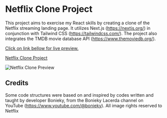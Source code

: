 # Netflix Clone Project

This project aims to exercise my React skills by creating a clone of the Netflix streaming landing page. It utilizes Next.js (https://nextjs.org/) in conjunction with Tailwind CSS (https://tailwindcss.com/). The project also integrates the TMDB movie database API (https://www.themoviedb.org/).

[Click on link bellow for live preview.](https://thiago-cloneflixproject.netlify.app/)

<a href="https://thiago-cloneflixproject.netlify.app/" target="_blank">Netflix Clone Project</a>

![Netflix Clone Preview](https://github.com/thiago-dosantos/clone-netflixproject/blob/main/public/Images/cloneflix.png)

## Credits

Some code structures were based on and inspired by codes written and taught by developer Bonieky, from the Bonieky Lacerda channel on YouTube (https://www.youtube.com/@bonieky).
All image rights reserved to Netflix
